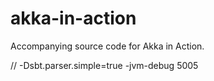 akka-in-action
==============

Accompanying source code for Akka in Action.

// -Dsbt.parser.simple=true -jvm-debug 5005